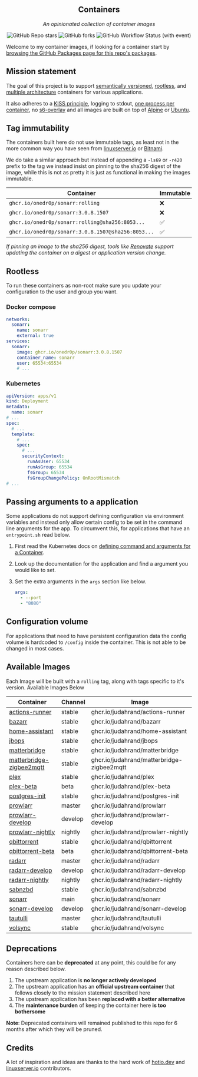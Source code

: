 <!---
NOTE: AUTO-GENERATED FILE
to edit this file, instead edit its template at: ./scripts/templates/README.md.j2
-->
<div align="center">


## Containers

_An opinionated collection of container images_

</div>

<div align="center">

![GitHub Repo stars](https://img.shields.io/github/stars/onedr0p/containers?style=for-the-badge)
![GitHub forks](https://img.shields.io/github/forks/onedr0p/containers?style=for-the-badge)
![GitHub Workflow Status (with event)](https://img.shields.io/github/actions/workflow/status/onedr0p/containers/release-scheduled.yaml?style=for-the-badge&label=Scheduled%20Release)

</div>

Welcome to my container images, if looking for a container start by [browsing the GitHub Packages page for this repo's packages](https://github.com/onedr0p?tab=packages&repo_name=containers).

## Mission statement

The goal of this project is to support [semantically versioned](https://semver.org/), [rootless](https://rootlesscontaine.rs/), and [multiple architecture](https://www.docker.com/blog/multi-arch-build-and-images-the-simple-way/) containers for various applications.

It also adheres to a [KISS principle](https://en.wikipedia.org/wiki/KISS_principle), logging to stdout, [one process per container](https://testdriven.io/tips/59de3279-4a2d-4556-9cd0-b444249ed31e/), no [s6-overlay](https://github.com/just-containers/s6-overlay) and all images are built on top of [Alpine](https://hub.docker.com/_/alpine) or [Ubuntu](https://hub.docker.com/_/ubuntu).

## Tag immutability

The containers built here do not use immutable tags, as least not in the more common way you have seen from [linuxserver.io](https://fleet.linuxserver.io/) or [Bitnami](https://bitnami.com/stacks/containers).

We do take a similar approach but instead of appending a `-ls69` or `-r420` prefix to the tag we instead insist on pinning to the sha256 digest of the image, while this is not as pretty it is just as functional in making the images immutable.

| Container                                          | Immutable |
|----------------------------------------------------|-----------|
| `ghcr.io/onedr0p/sonarr:rolling`                   | ❌         |
| `ghcr.io/onedr0p/sonarr:3.0.8.1507`                | ❌         |
| `ghcr.io/onedr0p/sonarr:rolling@sha256:8053...`    | ✅         |
| `ghcr.io/onedr0p/sonarr:3.0.8.1507@sha256:8053...` | ✅         |

_If pinning an image to the sha256 digest, tools like [Renovate](https://github.com/renovatebot/renovate) support updating the container on a digest or application version change._

## Rootless

To run these containers as non-root make sure you update your configuration to the user and group you want.

### Docker compose

```yaml
networks:
  sonarr:
    name: sonarr
    external: true
services:
  sonarr:
    image: ghcr.io/onedr0p/sonarr:3.0.8.1507
    container_name: sonarr
    user: 65534:65534
    # ...
```

### Kubernetes

```yaml
apiVersion: apps/v1
kind: Deployment
metadata:
  name: sonarr
# ...
spec:
  # ...
  template:
    # ...
    spec:
      # ...
      securityContext:
        runAsUser: 65534
        runAsGroup: 65534
        fsGroup: 65534
        fsGroupChangePolicy: OnRootMismatch
# ...
```

## Passing arguments to a application

Some applications do not support defining configuration via environment variables and instead only allow certain config to be set in the command line arguments for the app. To circumvent this, for applications that have an `entrypoint.sh` read below.

1. First read the Kubernetes docs on [defining command and arguments for a Container](https://kubernetes.io/docs/tasks/inject-data-application/define-command-argument-container/).
2. Look up the documentation for the application and find a argument you would like to set.
3. Set the extra arguments in the `args` section like below.

    ```yaml
    args:
      - --port
      - "8080"
    ```

## Configuration volume

For applications that need to have persistent configuration data the config volume is hardcoded to `/config` inside the container. This is not able to be changed in most cases.

## Available Images

Each Image will be built with a `rolling` tag, along with tags specific to it's version. Available Images Below

Container | Channel | Image
--- | --- | ---
[actions-runner](https://github.com/judahrand/pkgs/container/actions-runner) | stable | ghcr.io/judahrand/actions-runner
[bazarr](https://github.com/judahrand/pkgs/container/bazarr) | stable | ghcr.io/judahrand/bazarr
[home-assistant](https://github.com/judahrand/pkgs/container/home-assistant) | stable | ghcr.io/judahrand/home-assistant
[jbops](https://github.com/judahrand/pkgs/container/jbops) | stable | ghcr.io/judahrand/jbops
[matterbridge](https://github.com/judahrand/pkgs/container/matterbridge) | stable | ghcr.io/judahrand/matterbridge
[matterbridge-zigbee2mqtt](https://github.com/judahrand/pkgs/container/matterbridge-zigbee2mqtt) | stable | ghcr.io/judahrand/matterbridge-zigbee2mqtt
[plex](https://github.com/judahrand/pkgs/container/plex) | stable | ghcr.io/judahrand/plex
[plex-beta](https://github.com/judahrand/pkgs/container/plex-beta) | beta | ghcr.io/judahrand/plex-beta
[postgres-init](https://github.com/judahrand/pkgs/container/postgres-init) | stable | ghcr.io/judahrand/postgres-init
[prowlarr](https://github.com/judahrand/pkgs/container/prowlarr) | master | ghcr.io/judahrand/prowlarr
[prowlarr-develop](https://github.com/judahrand/pkgs/container/prowlarr-develop) | develop | ghcr.io/judahrand/prowlarr-develop
[prowlarr-nightly](https://github.com/judahrand/pkgs/container/prowlarr-nightly) | nightly | ghcr.io/judahrand/prowlarr-nightly
[qbittorrent](https://github.com/judahrand/pkgs/container/qbittorrent) | stable | ghcr.io/judahrand/qbittorrent
[qbittorrent-beta](https://github.com/judahrand/pkgs/container/qbittorrent-beta) | beta | ghcr.io/judahrand/qbittorrent-beta
[radarr](https://github.com/judahrand/pkgs/container/radarr) | master | ghcr.io/judahrand/radarr
[radarr-develop](https://github.com/judahrand/pkgs/container/radarr-develop) | develop | ghcr.io/judahrand/radarr-develop
[radarr-nightly](https://github.com/judahrand/pkgs/container/radarr-nightly) | nightly | ghcr.io/judahrand/radarr-nightly
[sabnzbd](https://github.com/judahrand/pkgs/container/sabnzbd) | stable | ghcr.io/judahrand/sabnzbd
[sonarr](https://github.com/judahrand/pkgs/container/sonarr) | main | ghcr.io/judahrand/sonarr
[sonarr-develop](https://github.com/judahrand/pkgs/container/sonarr-develop) | develop | ghcr.io/judahrand/sonarr-develop
[tautulli](https://github.com/judahrand/pkgs/container/tautulli) | master | ghcr.io/judahrand/tautulli
[volsync](https://github.com/judahrand/pkgs/container/volsync) | stable | ghcr.io/judahrand/volsync


## Deprecations

Containers here can be **deprecated** at any point, this could be for any reason described below.

1. The upstream application is **no longer actively developed**
2. The upstream application has an **official upstream container** that follows closely to the mission statement described here
3. The upstream application has been **replaced with a better alternative**
4. The **maintenance burden** of keeping the container here **is too bothersome**

**Note**: Deprecated containers will remained published to this repo for 6 months after which they will be pruned.

## Credits

A lot of inspiration and ideas are thanks to the hard work of [hotio.dev](https://hotio.dev/) and [linuxserver.io](https://www.linuxserver.io/) contributors.